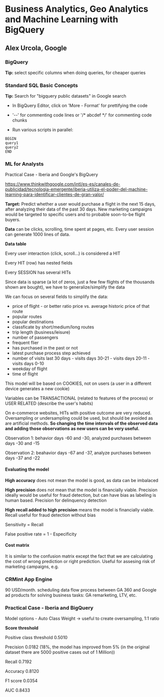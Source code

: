 # Business Analytics, Geo Analytics and Machine Learning with BigQuery
## Alex Urcola, Google
### BigQuery
**Tip:** select specific columns when doing queries, for cheaper queries

### Standard SQL Basic Concepts
**Tip:** Search for "bigquery public datasets" in Google search
* In BigQuery Editor, click on 'More - Format' for prettifying the code

* '--' for commenting code lines or '/* abcdef */' for commenting code chunks

* Run various scripts in parallel:
```
BEGIN
query1
query2
END
```

### ML for Analysts

Practical Case - Iberia and Google's BigQuery

https://www.thinkwithgoogle.com/intl/es-es/canales-de-publicidad/tecnologia-emergente/iberia-utiliza-el-poder-del-machine-learning-para-identificar-clientes-de-gran-valor/

**Target:** Predict whether a user would purchase a flight in the next 15 days, after analyzing their data of the past 30 days. New marketing campaigns would be targeted to specific users and to probable soon-to-be flight buyers.

**Data** can be clicks, scrolling, time spent at pages, etc. Every user session can generate 1000 lines of data.

**Data table**

Every user interaction (click, scroll...) is considered a HIT

Every HIT (row) has nested fields

Every SESSION has several HITs

Since data is sparse (a lot of zeros, just a few few flights of the thousands shown are bought), we have to generalize/simplify the data

We can focus on several fields to simplify the data:

* price of flight - or better ratio price vs. average historic price of that route
* popular routes
* popular destinations
* classficate by short/medium/long routes 
* trip length (business/leisure)
* number of passengers
* frequent flier
* has purchased in the past or not
* latest purchase process step achieved
* number of visits last 30 days - visits days 30-21 - visits days 20-11 - visits days 0-10
* weekday of flight
* time of flight

This model will be based on COOKIES, not on users (a user in a different device generates a new cookie)

Variables can be TRANSACTIONAL (related to features of the process) or USER RELATED (describe the user's habits)

On e-commerce websites, HITs with positive outcome are very reduced. Oversampling or undersampling could be used, but should be avoided as are artificial methods. **So changing the time intervals of the observed data and adding those observations as new users can be very useful.**

Observation 1: behavior days -60 and -30, analyzed purchases between days -30 and -15

Observation 2: beahavior days -67 and -37, analyze purchases between days -37 and -22

#### Evaluating the model

**High accuracy** does not mean the model is good, as data can be imbalaced

**High precision** does not mean that the model is financially viable. Precision ideally would be useful for fraud detection, but can have bias as labeling is human based. Precision for delinquency detection

**High recall added to high precision** means the model is financially viable. Recall useful for fraud detection without bias

Sensitivity = Recall

False positive rate = 1 - Especificity

#### Cost matrix

It is similar to the confusion matrix except the fact that we are calculating the cost of wrong prediction or right prediction. Useful for assesing risk of marketing campaigns, e.g.

### CRMint App Engine

90 USD/month. scheduling data flow process between GA 360 and Google ad products for solving business tasks: GA remarketing, LTV, etc.

### Practical Case - Iberia and BigQuery

Model options - Auto Class Weight -> useful to create oversampling, 1:1 ratio

**Score threshold**

Positive class threshold 	0.5010

Precision	0.0182 (18%, the model has improved from 5% (in the original dataset there are 5000 positive cases out of 1 Million))

Recall	0.7192

Accuracy 	0.8120

F1 score 	0.0354

AUC 0.8433
